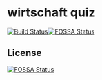 # wirtschaft quiz

[![Build Status](https://cloud.drone.io/api/badges/no0dles/angular-wirtschaft/status.svg)](https://cloud.drone.io/no0dles/angular-wirtschaft)[![FOSSA Status](https://app.fossa.io/api/projects/git%2Bgithub.com%2Fno0dles%2Fangular-wirtschaft.svg?type=shield)](https://app.fossa.io/projects/git%2Bgithub.com%2Fno0dles%2Fangular-wirtschaft?ref=badge_shield)


## License
[![FOSSA Status](https://app.fossa.io/api/projects/git%2Bgithub.com%2Fno0dles%2Fangular-wirtschaft.svg?type=large)](https://app.fossa.io/projects/git%2Bgithub.com%2Fno0dles%2Fangular-wirtschaft?ref=badge_large)